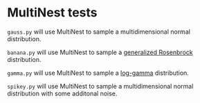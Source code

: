 # MultiNest tests

`gauss.py` will use MultiNest to sample a multidimensional normal distribution.

`banana.py` will use MultiNest to sample a  [generalized Rosenbrock](https://arxiv.org/abs/1903.09556) distribution. 

`gamma.py` will use MultiNest to sample a [log-gamma](https://docs.scipy.org/doc/scipy/reference/generated/scipy.stats.loggamma.html) distribution.

`spikey.py` will use MultiNest to sample a multidimensional normal distribution with some additonal noise. 
